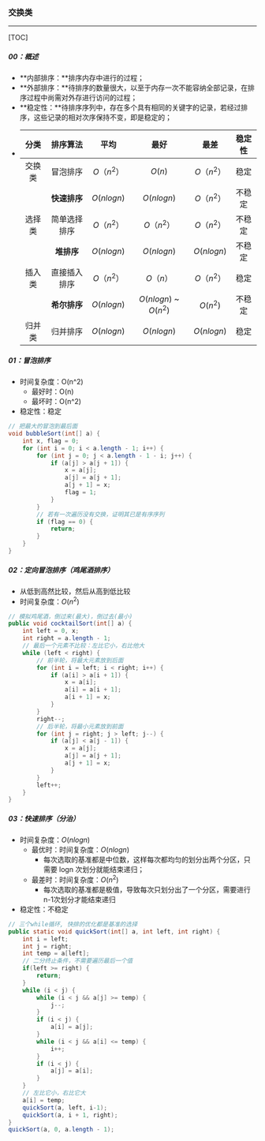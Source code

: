 ### 交换类

------

[TOC]

##### 00：概述

- **内部排序：**排序内存中进行的过程；
- **外部排序：**待排序的数量很大，以至于内存一次不能容纳全部记录，在排序过程中尚需对外存进行访问的过程；
- **稳定性：**待排序序列中，存在多个具有相同的关键字的记录，若经过排序，这些记录的相对次序保持不变，即是稳定的；
- | 分类   | 排序算法 | 平均 | 最好 | 最差 | 稳定性 |
  | :----: | :------: | :--: | :--: | :--: | :----: |
  | 交换类 | 冒泡排序 | $O（n^2）$ | $O(n)$ | $O（n^2）$ | 稳定 |
  |   | **快速排序** | $O(nlogn)$ | $O(nlogn)$ | $O（n^2）$ | 不稳定 |
  | 选择类 | 简单选择排序 | $O（n^2）$ | $O（n^2）$ | $O（n^2）$ | 不稳定 |
  |        | **堆排序** | $O(nlogn)$ | $O(nlogn)$ | $O(nlogn)$ | 不稳定 |
  | 插入类 | 直接插入排序 | $O（n^2）$ | $O（n）$ | $O（n^2）$ | 稳定 |
  |  | **希尔排序** | $O(nlogn)$ | $O(nlogn)$ ~ $O(n^2)$ | $O(n^2)$ | 不稳定 |
  | 归并类 | 归并排序 | $O(nlogn)$ | $O(nlogn)$ | $O(nlogn)$ | 稳定 |
  

##### 01：冒泡排序

- 时间复杂度：O(n^2)
  - 最好时：O(n)
  - 最坏时：O(n^2)
- 稳定性：稳定

```java
// 把最大的冒泡到最后面
void bubbleSort(int[] a) {
    int x, flag = 0;
    for (int i = 0; i < a.length - 1; i++) {
        for (int j = 0; j < a.length - 1 - i; j++) {
            if (a[j] > a[j + 1]) {
                x = a[j];
                a[j] = a[j + 1];
                a[j + 1] = x;
                flag = 1;
            }
        }
        // 若有一次遍历没有交换，证明其已是有序序列
        if (flag == 0) {
            return;
        }
    }
}
```

##### 02：定向冒泡排序（鸡尾酒排序）

- 从低到高然比较，然后从高到低比较
- 时间复杂度：$O(n^2)$

```java
// 模拟鸡尾酒，倒过来(最大)，倒过去(最小)
public void cocktailSort(int[] a) {
    int left = 0, x;        
    int right = a.length - 1;
    // 最后一个元素不比较：左比它小，右比他大
    while (left < right) {
        // 前半轮，将最大元素放到后面
        for (int i = left; i < right; i++) {
            if (a[i] > a[i + 1]) {
                x = a[i];
                a[i] = a[i + 1];
                a[i + 1] = x;
            }
        }
        right--;
        // 后半轮，将最小元素放到前面
        for (int j = right; j > left; j--) {
            if (a[j] < a[j - 1]) {
                x = a[j];
                a[j] = a[j + 1];
                a[j + 1] = x;
            }
        }
        left++;
    }
}
```

##### 03：快速排序（分治）

- 时间复杂度：$O(nlogn)$
  - 最优时：时间复杂度：$O(nlogn)$
    - 每次选取的基准都是中位数，这样每次都均匀的划分出两个分区，只需要 logn 次划分就能结束递归；
  - 最差时：时间复杂度：$O(n^2)$
    - 每次选取的基准都是极值，导致每次只划分出了一个分区，需要进行n-1次划分才能结束递归
- 稳定性：不稳定

```java
// 三个while循环, 快排的优化都是基准的选择
public static void quickSort(int[] a, int left, int right) {
    int i = left;
    int j = right;
    int temp = a[left];
    // 二分终止条件，不需要遍历最后一个值
    if(left >= right) {
        return;
    }
    while (i < j) {
        while (i < j && a[j] >= temp) {
            j--;
        }
        if (i < j) {
            a[i] = a[j];
        }
        while (i < j && a[i] <= temp) {
            i++;
        }
        if (i < j) {
            a[j] = a[i];
        }
    }
    // 左比它小，右比它大
    a[i] = temp;
    quickSort(a, left, i-1);
    quickSort(a, i + 1, right);
}
quickSort(a, 0, a.length - 1);
```

